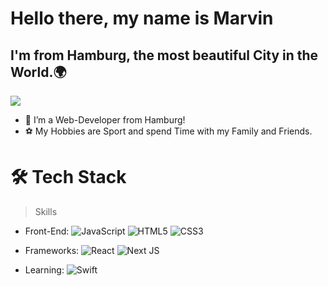 # Hello there, my name is Marvin 
## I'm from Hamburg, the most beautiful City in the World.🌍
![](https://media.giphy.com/media/qgQUggAC3Pfv687qPC/giphy.gif)


- 🔭 I’m a Web-Developer from Hamburg!
- ⚽️ My Hobbies are Sport and spend Time with my Family and Friends.



# 🛠 Tech Stack

>Skills

- Front-End:  ![JavaScript](https://img.shields.io/badge/-JavaScript-yellow?style=flat-circle&logo=javascript) ![HTML5](https://img.shields.io/badge/-HTML5-yellow?style=flat-circle&logo=html5) ![CSS3](https://img.shields.io/badge/-CSS3-yellow?style=flat-circle&logo=css3)

- Frameworks: ![React](https://img.shields.io/badge/react-%2320232a.svg?style=for-the-badge&logo=react&logoColor=%2361DAFB) ![Next JS](https://img.shields.io/badge/Next-black?style=for-the-badge&logo=next.js&logoColor=white)

- Learning: ![Swift](https://img.shields.io/badge/swift-%23FA7343.svg?&style=for-the-badge&logo=swift&logoColor=white)
